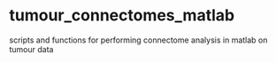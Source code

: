 # tumour_connectomes_matlab
scripts and functions for performing connectome analysis in matlab on tumour data
